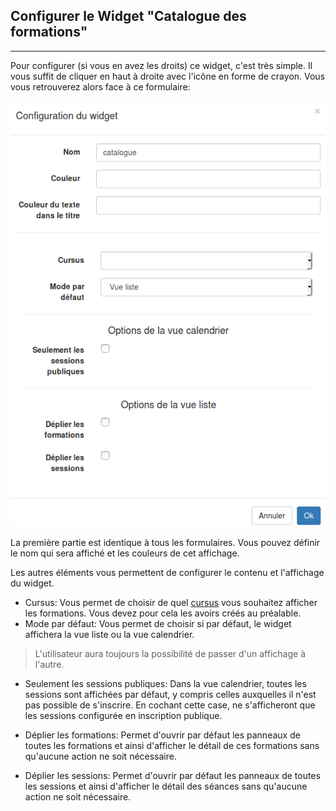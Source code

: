 ## Configurer le Widget "Catalogue des formations"

---

Pour configurer \(si vous en avez les droits\) ce widget, c'est très simple. Il vous suffit de cliquer en haut à droite avec l'icône en forme de crayon. Vous vous retrouverez alors face à ce formulaire:

![](images/cursus-fig7.png)

La première partie est identique à tous les formulaires. Vous pouvez définir le nom qui sera affiché et les couleurs de cet affichage.

Les autres éléments vous permettent de configurer le contenu et l'affichage du widget.

* Cursus: Vous permet de choisir de quel [cursus](/fr/admin/create-cursus.md) vous souhaitez afficher les formations. Vous devez pour cela les avoirs créés au préalable. 
* Mode par défaut: Vous permet de choisir si par défaut, le widget affichera la vue liste ou la vue calendrier. 

> L'utilisateur aura toujours la possibilité de passer d'un affichage à l'autre.

* Seulement les sessions publiques: Dans la vue calendrier, toutes les sessions sont affichées par défaut, y compris celles auxquelles il n'est pas possible de s'inscrire. En cochant cette case, ne s'afficheront que les sessions configurée en inscription publique.

* Déplier les formations: Permet d'ouvrir par défaut les panneaux de toutes les formations et ainsi d'afficher le détail de ces formations sans qu'aucune action ne soit nécessaire.

* Déplier les sessions: Permet d'ouvrir par défaut les panneaux de toutes les sessions et ainsi d'afficher le détail des séances sans qu'aucune action ne soit nécessaire.



